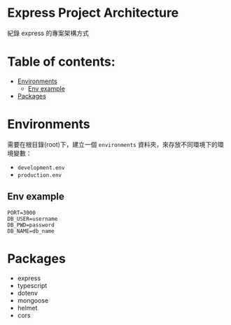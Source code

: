 # Express Project Architecture

紀錄 express 的專案架構方式

# Table of contents:

- [Environments](#environments)
  - [Env example](#env-example)
- [Packages](#packages)

# Environments

需要在根目錄(root)下，建立一個 `environments` 資料夾，來存放不同環境下的環境變數：

- `development.env`
- `production.env`

## Env example

```env
PORT=3000
DB_USER=username
DB_PWD=password
DB_NAME=db_name
```

# Packages

- express
- typescript
- dotenv
- mongoose
- helmet
- cors
